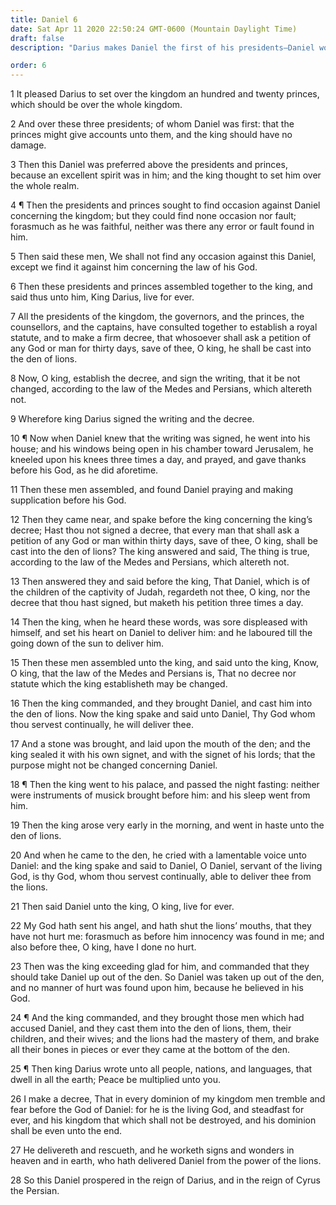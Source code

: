 ```yaml
---
title: Daniel 6
date: Sat Apr 11 2020 22:50:24 GMT-0600 (Mountain Daylight Time)
draft: false
description: "Darius makes Daniel the first of his presidents—Daniel worships the Lord in defiance of a decree of Darius—He is cast into the den of lions—His faith saves him, and Darius decrees that all people are to revere the God of Daniel."

order: 6
---
```

    
1 It pleased Darius to set over the kingdom an hundred and twenty princes, which should be over the whole kingdom.

2 And over these three presidents; of whom Daniel was first: that the princes might give accounts unto them, and the king should have no damage.

3 Then this Daniel was preferred above the presidents and princes, because an excellent spirit was in him; and the king thought to set him over the whole realm.

4 ¶ Then the presidents and princes sought to find occasion against Daniel concerning the kingdom; but they could find none occasion nor fault; forasmuch as he was faithful, neither was there any error or fault found in him.

5 Then said these men, We shall not find any occasion against this Daniel, except we find it against him concerning the law of his God.

6 Then these presidents and princes assembled together to the king, and said thus unto him, King Darius, live for ever.

7 All the presidents of the kingdom, the governors, and the princes, the counsellors, and the captains, have consulted together to establish a royal statute, and to make a firm decree, that whosoever shall ask a petition of any God or man for thirty days, save of thee, O king, he shall be cast into the den of lions.

8 Now, O king, establish the decree, and sign the writing, that it be not changed, according to the law of the Medes and Persians, which altereth not.

9 Wherefore king Darius signed the writing and the decree.

10 ¶ Now when Daniel knew that the writing was signed, he went into his house; and his windows being open in his chamber toward Jerusalem, he kneeled upon his knees three times a day, and prayed, and gave thanks before his God, as he did aforetime.

11 Then these men assembled, and found Daniel praying and making supplication before his God.

12 Then they came near, and spake before the king concerning the king’s decree; Hast thou not signed a decree, that every man that shall ask a petition of any God or man within thirty days, save of thee, O king, shall be cast into the den of lions? The king answered and said, The thing is true, according to the law of the Medes and Persians, which altereth not.

13 Then answered they and said before the king, That Daniel, which is of the children of the captivity of Judah, regardeth not thee, O king, nor the decree that thou hast signed, but maketh his petition three times a day.

14 Then the king, when he heard these words, was sore displeased with himself, and set his heart on Daniel to deliver him: and he laboured till the going down of the sun to deliver him.

15 Then these men assembled unto the king, and said unto the king, Know, O king, that the law of the Medes and Persians is, That no decree nor statute which the king establisheth may be changed.

16 Then the king commanded, and they brought Daniel, and cast him into the den of lions. Now the king spake and said unto Daniel, Thy God whom thou servest continually, he will deliver thee.

17 And a stone was brought, and laid upon the mouth of the den; and the king sealed it with his own signet, and with the signet of his lords; that the purpose might not be changed concerning Daniel.

18 ¶ Then the king went to his palace, and passed the night fasting: neither were instruments of musick brought before him: and his sleep went from him.

19 Then the king arose very early in the morning, and went in haste unto the den of lions.

20 And when he came to the den, he cried with a lamentable voice unto Daniel: and the king spake and said to Daniel, O Daniel, servant of the living God, is thy God, whom thou servest continually, able to deliver thee from the lions.

21 Then said Daniel unto the king, O king, live for ever.

22 My God hath sent his angel, and hath shut the lions’ mouths, that they have not hurt me: forasmuch as before him innocency was found in me; and also before thee, O king, have I done no hurt.

23 Then was the king exceeding glad for him, and commanded that they should take Daniel up out of the den. So Daniel was taken up out of the den, and no manner of hurt was found upon him, because he believed in his God.

24 ¶ And the king commanded, and they brought those men which had accused Daniel, and they cast them into the den of lions, them, their children, and their wives; and the lions had the mastery of them, and brake all their bones in pieces or ever they came at the bottom of the den.

25 ¶ Then king Darius wrote unto all people, nations, and languages, that dwell in all the earth; Peace be multiplied unto you.

26 I make a decree, That in every dominion of my kingdom men tremble and fear before the God of Daniel: for he is the living God, and steadfast for ever, and his kingdom that which shall not be destroyed, and his dominion shall be even unto the end.

27 He delivereth and rescueth, and he worketh signs and wonders in heaven and in earth, who hath delivered Daniel from the power of the lions.

28 So this Daniel prospered in the reign of Darius, and in the reign of Cyrus the Persian.
